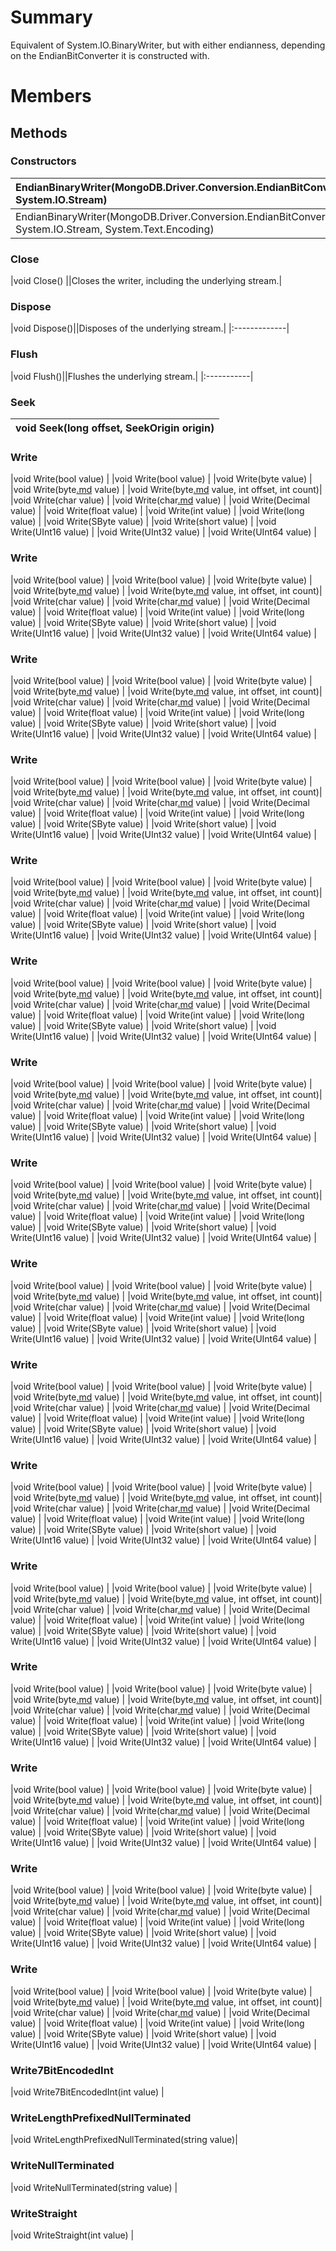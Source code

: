 # Summary #
Equivalent of System.IO.BinaryWriter, but with either endianness, depending on the EndianBitConverter it is constructed with.

# Members #
## Methods ##
### Constructors ###
|EndianBinaryWriter(MongoDB.Driver.Conversion.EndianBitConverter, System.IO.Stream)|
|:---------------------------------------------------------------------------------|
|EndianBinaryWriter(MongoDB.Driver.Conversion.EndianBitConverter, System.IO.Stream, System.Text.Encoding)|
### Close ###
|void Close()                                                                      ||Closes the writer, including the underlying stream.|

### Dispose ###
|void Dispose()||Disposes of the underlying stream.|
|:-------------|

### Flush ###
|void Flush()||Flushes the underlying stream.|
|:-----------|

### Seek ###
|void Seek(long offset, SeekOrigin origin)|
|:----------------------------------------|
### Write ###
|void Write(bool value)                   |
|void Write(bool value)                   |
|void Write(byte value)                   |
|void Write(byte[.md](.md) value)         |
|void Write(byte[.md](.md) value, int offset, int count)|
|void Write(char value)                   |
|void Write(char[.md](.md) value)         |
|void Write(Decimal value)                |
|void Write(float value)                  |
|void Write(int value)                    |
|void Write(long value)                   |
|void Write(SByte value)                  |
|void Write(short value)                  |
|void Write(UInt16 value)                 |
|void Write(UInt32 value)                 |
|void Write(UInt64 value)                 |
### Write ###
|void Write(bool value)                   |
|void Write(bool value)                   |
|void Write(byte value)                   |
|void Write(byte[.md](.md) value)         |
|void Write(byte[.md](.md) value, int offset, int count)|
|void Write(char value)                   |
|void Write(char[.md](.md) value)         |
|void Write(Decimal value)                |
|void Write(float value)                  |
|void Write(int value)                    |
|void Write(long value)                   |
|void Write(SByte value)                  |
|void Write(short value)                  |
|void Write(UInt16 value)                 |
|void Write(UInt32 value)                 |
|void Write(UInt64 value)                 |
### Write ###
|void Write(bool value)                   |
|void Write(bool value)                   |
|void Write(byte value)                   |
|void Write(byte[.md](.md) value)         |
|void Write(byte[.md](.md) value, int offset, int count)|
|void Write(char value)                   |
|void Write(char[.md](.md) value)         |
|void Write(Decimal value)                |
|void Write(float value)                  |
|void Write(int value)                    |
|void Write(long value)                   |
|void Write(SByte value)                  |
|void Write(short value)                  |
|void Write(UInt16 value)                 |
|void Write(UInt32 value)                 |
|void Write(UInt64 value)                 |
### Write ###
|void Write(bool value)                   |
|void Write(bool value)                   |
|void Write(byte value)                   |
|void Write(byte[.md](.md) value)         |
|void Write(byte[.md](.md) value, int offset, int count)|
|void Write(char value)                   |
|void Write(char[.md](.md) value)         |
|void Write(Decimal value)                |
|void Write(float value)                  |
|void Write(int value)                    |
|void Write(long value)                   |
|void Write(SByte value)                  |
|void Write(short value)                  |
|void Write(UInt16 value)                 |
|void Write(UInt32 value)                 |
|void Write(UInt64 value)                 |
### Write ###
|void Write(bool value)                   |
|void Write(bool value)                   |
|void Write(byte value)                   |
|void Write(byte[.md](.md) value)         |
|void Write(byte[.md](.md) value, int offset, int count)|
|void Write(char value)                   |
|void Write(char[.md](.md) value)         |
|void Write(Decimal value)                |
|void Write(float value)                  |
|void Write(int value)                    |
|void Write(long value)                   |
|void Write(SByte value)                  |
|void Write(short value)                  |
|void Write(UInt16 value)                 |
|void Write(UInt32 value)                 |
|void Write(UInt64 value)                 |
### Write ###
|void Write(bool value)                   |
|void Write(bool value)                   |
|void Write(byte value)                   |
|void Write(byte[.md](.md) value)         |
|void Write(byte[.md](.md) value, int offset, int count)|
|void Write(char value)                   |
|void Write(char[.md](.md) value)         |
|void Write(Decimal value)                |
|void Write(float value)                  |
|void Write(int value)                    |
|void Write(long value)                   |
|void Write(SByte value)                  |
|void Write(short value)                  |
|void Write(UInt16 value)                 |
|void Write(UInt32 value)                 |
|void Write(UInt64 value)                 |
### Write ###
|void Write(bool value)                   |
|void Write(bool value)                   |
|void Write(byte value)                   |
|void Write(byte[.md](.md) value)         |
|void Write(byte[.md](.md) value, int offset, int count)|
|void Write(char value)                   |
|void Write(char[.md](.md) value)         |
|void Write(Decimal value)                |
|void Write(float value)                  |
|void Write(int value)                    |
|void Write(long value)                   |
|void Write(SByte value)                  |
|void Write(short value)                  |
|void Write(UInt16 value)                 |
|void Write(UInt32 value)                 |
|void Write(UInt64 value)                 |
### Write ###
|void Write(bool value)                   |
|void Write(bool value)                   |
|void Write(byte value)                   |
|void Write(byte[.md](.md) value)         |
|void Write(byte[.md](.md) value, int offset, int count)|
|void Write(char value)                   |
|void Write(char[.md](.md) value)         |
|void Write(Decimal value)                |
|void Write(float value)                  |
|void Write(int value)                    |
|void Write(long value)                   |
|void Write(SByte value)                  |
|void Write(short value)                  |
|void Write(UInt16 value)                 |
|void Write(UInt32 value)                 |
|void Write(UInt64 value)                 |
### Write ###
|void Write(bool value)                   |
|void Write(bool value)                   |
|void Write(byte value)                   |
|void Write(byte[.md](.md) value)         |
|void Write(byte[.md](.md) value, int offset, int count)|
|void Write(char value)                   |
|void Write(char[.md](.md) value)         |
|void Write(Decimal value)                |
|void Write(float value)                  |
|void Write(int value)                    |
|void Write(long value)                   |
|void Write(SByte value)                  |
|void Write(short value)                  |
|void Write(UInt16 value)                 |
|void Write(UInt32 value)                 |
|void Write(UInt64 value)                 |
### Write ###
|void Write(bool value)                   |
|void Write(bool value)                   |
|void Write(byte value)                   |
|void Write(byte[.md](.md) value)         |
|void Write(byte[.md](.md) value, int offset, int count)|
|void Write(char value)                   |
|void Write(char[.md](.md) value)         |
|void Write(Decimal value)                |
|void Write(float value)                  |
|void Write(int value)                    |
|void Write(long value)                   |
|void Write(SByte value)                  |
|void Write(short value)                  |
|void Write(UInt16 value)                 |
|void Write(UInt32 value)                 |
|void Write(UInt64 value)                 |
### Write ###
|void Write(bool value)                   |
|void Write(bool value)                   |
|void Write(byte value)                   |
|void Write(byte[.md](.md) value)         |
|void Write(byte[.md](.md) value, int offset, int count)|
|void Write(char value)                   |
|void Write(char[.md](.md) value)         |
|void Write(Decimal value)                |
|void Write(float value)                  |
|void Write(int value)                    |
|void Write(long value)                   |
|void Write(SByte value)                  |
|void Write(short value)                  |
|void Write(UInt16 value)                 |
|void Write(UInt32 value)                 |
|void Write(UInt64 value)                 |
### Write ###
|void Write(bool value)                   |
|void Write(bool value)                   |
|void Write(byte value)                   |
|void Write(byte[.md](.md) value)         |
|void Write(byte[.md](.md) value, int offset, int count)|
|void Write(char value)                   |
|void Write(char[.md](.md) value)         |
|void Write(Decimal value)                |
|void Write(float value)                  |
|void Write(int value)                    |
|void Write(long value)                   |
|void Write(SByte value)                  |
|void Write(short value)                  |
|void Write(UInt16 value)                 |
|void Write(UInt32 value)                 |
|void Write(UInt64 value)                 |
### Write ###
|void Write(bool value)                   |
|void Write(bool value)                   |
|void Write(byte value)                   |
|void Write(byte[.md](.md) value)         |
|void Write(byte[.md](.md) value, int offset, int count)|
|void Write(char value)                   |
|void Write(char[.md](.md) value)         |
|void Write(Decimal value)                |
|void Write(float value)                  |
|void Write(int value)                    |
|void Write(long value)                   |
|void Write(SByte value)                  |
|void Write(short value)                  |
|void Write(UInt16 value)                 |
|void Write(UInt32 value)                 |
|void Write(UInt64 value)                 |
### Write ###
|void Write(bool value)                   |
|void Write(bool value)                   |
|void Write(byte value)                   |
|void Write(byte[.md](.md) value)         |
|void Write(byte[.md](.md) value, int offset, int count)|
|void Write(char value)                   |
|void Write(char[.md](.md) value)         |
|void Write(Decimal value)                |
|void Write(float value)                  |
|void Write(int value)                    |
|void Write(long value)                   |
|void Write(SByte value)                  |
|void Write(short value)                  |
|void Write(UInt16 value)                 |
|void Write(UInt32 value)                 |
|void Write(UInt64 value)                 |
### Write ###
|void Write(bool value)                   |
|void Write(bool value)                   |
|void Write(byte value)                   |
|void Write(byte[.md](.md) value)         |
|void Write(byte[.md](.md) value, int offset, int count)|
|void Write(char value)                   |
|void Write(char[.md](.md) value)         |
|void Write(Decimal value)                |
|void Write(float value)                  |
|void Write(int value)                    |
|void Write(long value)                   |
|void Write(SByte value)                  |
|void Write(short value)                  |
|void Write(UInt16 value)                 |
|void Write(UInt32 value)                 |
|void Write(UInt64 value)                 |
### Write ###
|void Write(bool value)                   |
|void Write(bool value)                   |
|void Write(byte value)                   |
|void Write(byte[.md](.md) value)         |
|void Write(byte[.md](.md) value, int offset, int count)|
|void Write(char value)                   |
|void Write(char[.md](.md) value)         |
|void Write(Decimal value)                |
|void Write(float value)                  |
|void Write(int value)                    |
|void Write(long value)                   |
|void Write(SByte value)                  |
|void Write(short value)                  |
|void Write(UInt16 value)                 |
|void Write(UInt32 value)                 |
|void Write(UInt64 value)                 |
### Write7BitEncodedInt ###
|void Write7BitEncodedInt(int value)      |
### WriteLengthPrefixedNullTerminated ###
|void WriteLengthPrefixedNullTerminated(string value)|
### WriteNullTerminated ###
|void WriteNullTerminated(string value)   |
### WriteStraight ###
|void WriteStraight(int value)            |